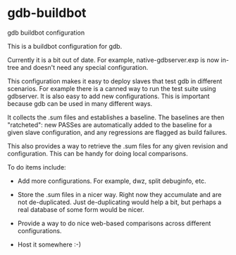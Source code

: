 gdb-buildbot
============

gdb buildbot configuration


This is a buildbot configuration for gdb.

Currently it is a bit out of date.  For example, native-gdbserver.exp
is now in-tree and doesn't need any special configuration.

This configuration makes it easy to deploy slaves that test gdb in
different scenarios.  For example there is a canned way to run the
test suite using gdbserver.  It is also easy to add new
configurations.  This is important because gdb can be used in many
different ways.

It collects the .sum files and establishes a baseline.  The baselines
are then "ratcheted": new PASSes are automatically added to the
baseline for a given slave configuration, and any regressions are
flagged as build failures.

This also provides a way to retrieve the .sum files for any given
revision and configuration.  This can be handy for doing local
comparisons.


To do items include:

* Add more configurations.  For example, dwz, split debuginfo, etc.

* Store the .sum files in a nicer way.  Right now they accumulate and
  are not de-duplicated.  Just de-duplicating would help a bit, but
  perhaps a real database of some form would be nicer.

* Provide a way to do nice web-based comparisons across different
  configurations.

* Host it somewhere :-)
